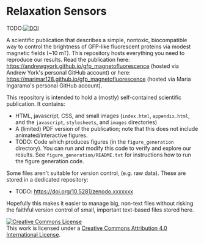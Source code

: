 # Relaxation Sensors

TODO:<a href="https://doi.org/10.5281/zenodo.xxxxxxx"><img src="https://zenodo.org/badge/DOI/10.5281/zenodo.xxxxxxx.svg" alt="DOI"></a>

A scientific publication that describes a simple, nontoxic, biocompatible way to control the brightness of GFP-like fluorescent proteins via modest magnetic fields (~10 mT). This repository hosts everything you need to reproduce our results. Read the publication here: https://andrewgyork.github.io/gfp_magnetofluorescence (hosted via Andrew York's personal GitHub account) or here: https://marimar128.github.io/gfp_magnetofluorescence (hosted via Maria Ingaramo's personal GitHub account).

This repository is intended to hold a (mostly) self-contained scientific publication. It contains:

* HTML, javascript, CSS, and small images (`index.html`, `appendix.html`, and the `javascript`, `stylesheets`, and `images` directories)
* A (limited) PDF version of the publication; note that this does not include animated/interactive figures.
* TODO: Code which produces figures (in the `figure_generation` directory). You can run and modify this code to verify and explore our results. See `figure_generation/README.txt` for instructions how to run the figure generation code.

Some files aren't suitable for version control, (e.g. raw data). These are stored in a dedicated repository:

* TODO: https://doi.org/10.5281/zenodo.xxxxxxx

Hopefully this makes it easier to manage big, non-text files without risking the faithful version control of small, important text-based files stored here.

<a rel="license" href="http://creativecommons.org/licenses/by/4.0/"><img alt="Creative Commons License" style="border-width:0" src="https://i.creativecommons.org/l/by/4.0/88x31.png" /></a><br />This work is licensed under a <a rel="license" href="http://creativecommons.org/licenses/by/4.0/">Creative Commons Attribution 4.0 International License</a>.
